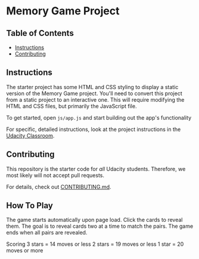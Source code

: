 # Memory Game Project

## Table of Contents

* [Instructions](#instructions)
* [Contributing](#contributing)

## Instructions

The starter project has some HTML and CSS styling to display a static version of the Memory Game project. You'll need to convert this project from a static project to an interactive one. This will require modifying the HTML and CSS files, but primarily the JavaScript file.

To get started, open `js/app.js` and start building out the app's functionality

For specific, detailed instructions, look at the project instructions in the [Udacity Classroom](https://classroom.udacity.com/me).

## Contributing

This repository is the starter code for _all_ Udacity students. Therefore, we most likely will not accept pull requests.

For details, check out [CONTRIBUTING.md](CONTRIBUTING.md).

## How To Play

The game starts automatically upon page load. Click the cards to reveal them. The goal is to reveal cards two at a time to match the pairs. The game ends when all pairs are revealed.

Scoring
3 stars = 14 moves or less
2 stars = 19 moves or less
1 star = 20 moves or more

## Dependencies

font-awesome library for icons
jquery library

